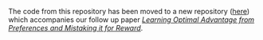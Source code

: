 The code from this repository has been moved to a new repository ([here](https://github.com/Stephanehk/Learning-OA-From-Prefs)) which accompanies our follow up paper [*Learning Optimal Advantage from Preferences and Mistaking it for Reward*](https://github.com/Stephanehk/Learning-OA-From-Prefs).
